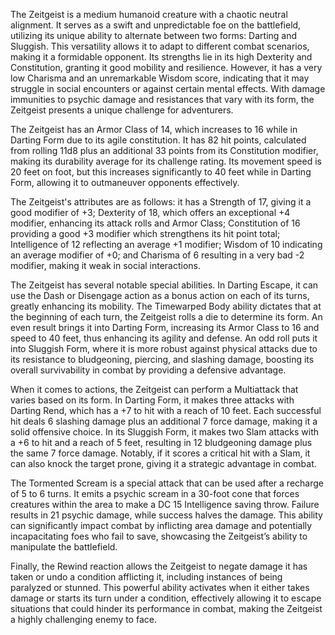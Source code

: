 The Zeitgeist is a medium humanoid creature with a chaotic neutral alignment. It serves as a swift and unpredictable foe on the battlefield, utilizing its unique ability to alternate between two forms: Darting and Sluggish. This versatility allows it to adapt to different combat scenarios, making it a formidable opponent. Its strengths lie in its high Dexterity and Constitution, granting it good mobility and resilience. However, it has a very low Charisma and an unremarkable Wisdom score, indicating that it may struggle in social encounters or against certain mental effects. With damage immunities to psychic damage and resistances that vary with its form, the Zeitgeist presents a unique challenge for adventurers.

The Zeitgeist has an Armor Class of 14, which increases to 16 while in Darting Form due to its agile constitution. It has 82 hit points, calculated from rolling 11d8 plus an additional 33 points from its Constitution modifier, making its durability average for its challenge rating. Its movement speed is 20 feet on foot, but this increases significantly to 40 feet while in Darting Form, allowing it to outmaneuver opponents effectively.

The Zeitgeist's attributes are as follows: it has a Strength of 17, giving it a good modifier of +3; Dexterity of 18, which offers an exceptional +4 modifier, enhancing its attack rolls and Armor Class; Constitution of 16 providing a good +3 modifier which strengthens its hit point total; Intelligence of 12 reflecting an average +1 modifier; Wisdom of 10 indicating an average modifier of +0; and Charisma of 6 resulting in a very bad -2 modifier, making it weak in social interactions.

The Zeitgeist has several notable special abilities. In Darting Escape, it can use the Dash or Disengage action as a bonus action on each of its turns, greatly enhancing its mobility. The Timewarped Body ability dictates that at the beginning of each turn, the Zeitgeist rolls a die to determine its form. An even result brings it into Darting Form, increasing its Armor Class to 16 and speed to 40 feet, thus enhancing its agility and defense. An odd roll puts it into Sluggish Form, where it is more robust against physical attacks due to its resistance to bludgeoning, piercing, and slashing damage, boosting its overall survivability in combat by providing a defensive advantage.

When it comes to actions, the Zeitgeist can perform a Multiattack that varies based on its form. In Darting Form, it makes three attacks with Darting Rend, which has a +7 to hit with a reach of 10 feet. Each successful hit deals 6 slashing damage plus an additional 7 force damage, making it a solid offensive choice. In its Sluggish Form, it makes two Slam attacks with a +6 to hit and a reach of 5 feet, resulting in 12 bludgeoning damage plus the same 7 force damage. Notably, if it scores a critical hit with a Slam, it can also knock the target prone, giving it a strategic advantage in combat.

The Tormented Scream is a special attack that can be used after a recharge of 5 to 6 turns. It emits a psychic scream in a 30-foot cone that forces creatures within the area to make a DC 15 Intelligence saving throw. Failure results in 21 psychic damage, while success halves the damage. This ability can significantly impact combat by inflicting area damage and potentially incapacitating foes who fail to save, showcasing the Zeitgeist’s ability to manipulate the battlefield.

Finally, the Rewind reaction allows the Zeitgeist to negate damage it has taken or undo a condition afflicting it, including instances of being paralyzed or stunned. This powerful ability activates when it either takes damage or starts its turn under a condition, effectively allowing it to escape situations that could hinder its performance in combat, making the Zeitgeist a highly challenging enemy to face.